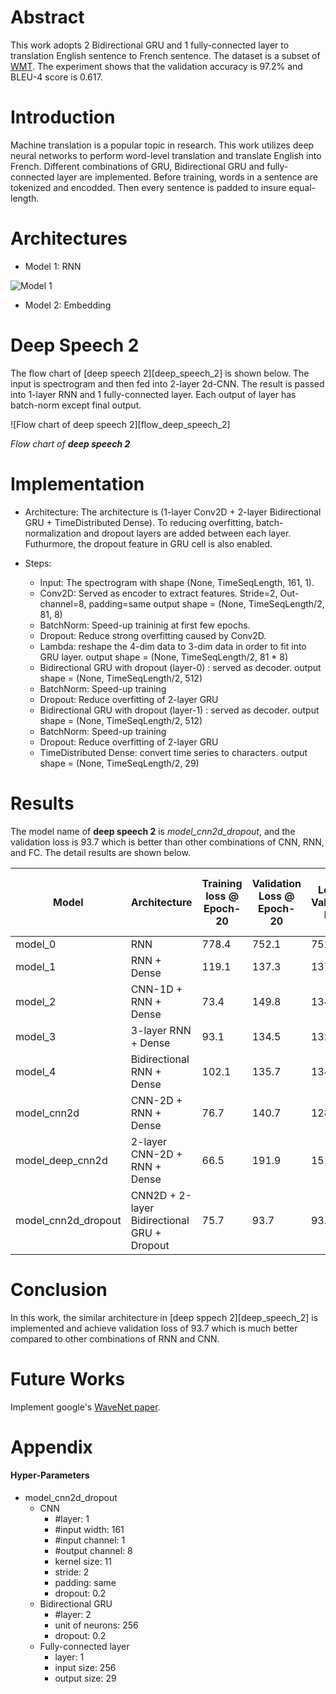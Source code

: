[model_1_rnn]: https://raw.githubusercontent.com/Brandon-HY-Lin/aind2-nlp-capstone/d87103a5076703c2b891153a7b0056610a6209a8/images/rnn.png "Model 1: Simple RNN"

[model_2_rnn_embed]: https://raw.githubusercontent.com/Brandon-HY-Lin/aind2-nlp-capstone/d87103a5076703c2b891153a7b0056610a6209a8/images/embedding.png "Model 2: Embedding"



# Abstract
This work adopts 2 Bidirectional GRU and 1 fully-connected layer to translation English sentence to French sentence. The dataset is a subset of [WMT](http://www.statmt.org/). The experiment shows that the validation accuracy is 97.2% and BLEU-4 score is 0.617.


# Introduction
Machine translation is a popular topic in research. This work utilizes deep neural networks to perform word-level translation and translate English into French. Different combinations of GRU, Bidirectional GRU and fully-connected layer are implemented. Before training, words in a sentence are tokenized and encodded. Then every sentence is padded to insure equal-length.

# Architectures

* Model 1: RNN

![Model 1][model_1_rnn]

* Model 2: Embedding


# Deep Speech 2
The flow chart of [deep speech 2][deep_speech_2] is shown below. The input is spectrogram and then fed into 2-layer 2d-CNN. The result is passed into 1-layer RNN and 1 fully-connected layer. Each output of layer has batch-norm except final output.


![Flow chart of deep speech 2][flow_deep_speech_2] 

*Flow chart of __deep speech 2__*


# Implementation

* Architecture:
The architecture is (1-layer Conv2D + 2-layer Bidirectional GRU + TimeDistributed Dense). To reducing overfitting, batch-normalization and dropout layers are added between each layer. Futhurmore, the dropout feature in GRU cell is also enabled.

* Steps:
    * Input: The spectrogram with shape (None, TimeSeqLength, 161, 1).
    * Conv2D: Served as encoder to extract features.
            Stride=2, Out-channel=8, padding=same
            output shape = (None, TimeSeqLength/2, 81, 8)
    * BatchNorm: Speed-up traininig at first few epochs.
    * Dropout: Reduce strong overfitting caused by Conv2D.
    * Lambda: reshape the 4-dim data to 3-dim data in order to fit into GRU layer.
            output shape = (None, TimeSeqLength/2, 81 * 8)
    * Bidirectional GRU with dropout (layer-0) : served as decoder.
            output shape = (None, TimeSeqLength/2, 512)
    * BatchNorm: Speed-up training
    * Dropout: Reduce overfitting of 2-layer GRU
    * Bidirectional GRU with dropout (layer-1) : served as decoder.
            output shape = (None, TimeSeqLength/2, 512)
    * BatchNorm: Speed-up training
    * Dropout: Reduce overfitting of 2-layer GRU
    * TimeDistributed Dense: convert time series to characters.
            output shape = (None, TimeSeqLength/2, 29)


# Results

The model name of __deep speech 2__ is _model_cnn2d_dropout_, and the validation loss is 93.7 which is better than other combinations of CNN, RNN, and FC. The detail results are shown below.


| Model               	| Architecture                                	| Training loss @ Epoch-20 	| Validation Loss @ Epoch-20 	| Lowest Validation Loss 	| Epoch of lowest Valid Loss 	|
|---------------------	|---------------------------------------------	|--------------------------	|----------------------------	|------------------------	|----------------------------	|
| model_0             	| RNN                                         	| 778.4                    	| 752.1                      	| 752.2                  	| 20                         	|
| model_1             	| RNN + Dense                                 	| 119.1                    	| 137.3                      	| 137.3                  	| 18                         	|
| model_2             	| CNN-1D + RNN + Dense                        	| 73.4                     	| 149.8                      	| 134.5                  	| 8                          	|
| model_3             	| 3-layer RNN + Dense                         	| 93.1                     	| 134.5                      	| 132.7                  	| 16                         	|
| model_4             	| Bidirectional RNN + Dense                   	| 102.1                    	| 135.7                      	| 134.3                  	| 17                         	|
| model_cnn2d         	| CNN-2D + RNN + Dense                        	| 76.7                     	| 140.7                      	| 128.3                  	| 9                          	|
| model_deep_cnn2d    	| 2-layer CNN-2D + RNN + Dense                	| 66.5                     	| 191.9                      	| 151.1                  	| 6                          	|
| model_cnn2d_dropout 	| CNN2D + 2-layer Bidirectional GRU + Dropout 	| 75.7                     	| 93.7                       	| 93.7                   	| 20                         	|


# Conclusion
In this work, the similar architecture in [deep sppech 2][deep_speech_2] is implemented and achieve validation loss of 93.7 which is much better compared to other combinations of RNN and CNN.


# Future Works
Implement google's [WaveNet paper](https://arxiv.org/abs/1609.03499).


# Appendix
#### Hyper-Parameters

* model_cnn2d_dropout
	* CNN
		* #layer: 1
	    * #input width: 161
	    * #input channel: 1
	    * #output channel: 8
	    * kernel size: 11
	    * stride: 2
	    * padding: same
	    * dropout: 0.2
	* Bidirectional GRU
		* #layer: 2
	    * unit of neurons: 256
	    * dropout: 0.2
	* Fully-connected layer
		* layer: 1
		* input size: 256
		* output size: 29